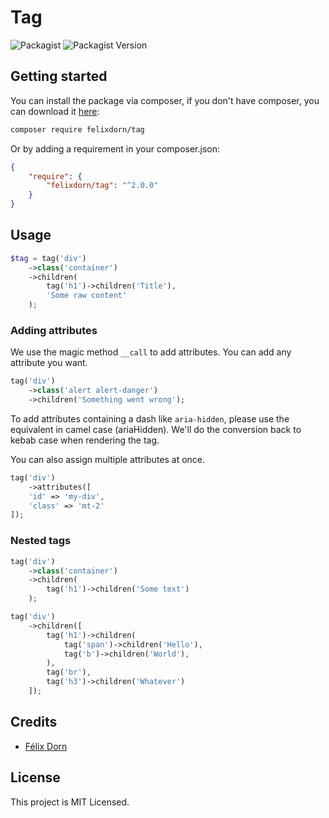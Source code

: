# Tag
![Packagist](https://img.shields.io/packagist/l/felixdorn/tag)
![Packagist Version](https://img.shields.io/packagist/v/felixdorn/tag)

## Getting started
You can install the package via composer, if you don't have composer, you can download it [here](https://getcomposer.org/):

```bash
composer require felixdorn/tag
```
Or by adding a requirement in your composer.json:
```json
{
    "require": {
        "felixdorn/tag": "^2.0.0"
    }
}
```

## Usage
```php
$tag = tag('div')
    ->class('container')
    ->children(
        tag('h1')->children('Title'),
        'Some raw content'
    );
```

### Adding attributes
We use the magic method `__call` to add attributes. You can add any attribute you want.

```php
tag('div')
    ->class('alert alert-danger')
    ->children('Something went wrong');
```

To add attributes containing a dash like `aria-hidden`, please use the equivalent in camel case (ariaHidden). We'll do the conversion back to kebab case when rendering the tag.

You can also assign multiple attributes at once.
```php
tag('div')
    ->attributes([
    'id' => 'my-div',
    'class' => 'mt-2'
]);
```

### Nested tags
```php
tag('div')
    ->class('container')
    ->children(
        tag('h1')->children('Some text')
    );

tag('div')
    ->children([
        tag('h1')->children(
            tag('span')->children('Hello'),
            tag('b')->children('World'),
        ),
        tag('br'),
        tag('h3')->children('Whatever')    
    ]);
```

## Credits
* [Félix Dorn](mailto:github@felixdorn.fr)

## License
This project is MIT Licensed.
